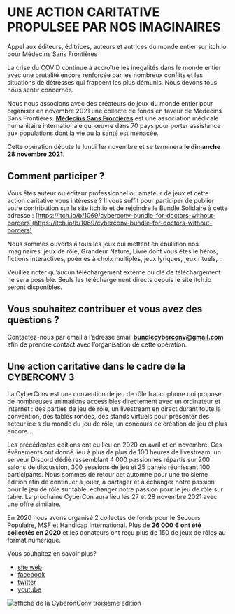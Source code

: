 # UNE ACTION CARITATIVE PROPULSEE PAR NOS IMAGINAIRES
Appel aux éditeurs, éditrices, auteurs et autrices du monde entier sur itch.io pour Médecins Sans Frontières

La crise du COVID continue à accroître les inégalités dans le monde entier avec une brutalité encore renforcée par les nombreux conflits et les situations de détresses qui frappent les plus démunis. Nous devons tous nous sentir concernés.

Nous nous associons avec des créateurs de jeux du monde entier pour organiser en novembre 2021 une collecte de fonds en faveur de Médecins Sans Frontières. **[Médecins Sans Frontières](https://www.msf.fr/)** est une association médicale humanitaire internationale qui œuvre dans 70 pays pour porter assistance aux populations dont la vie ou la santé est menacée. 

Cette opération débute le lundi 1er novembre et se terminera **le dimanche 28 novembre 2021**.

##  Comment participer ? 
Vous êtes auteur ou éditeur professionnel ou amateur de jeux et cette action caritative vous intéresse ?  Il vous suffit pour participer de publier votre contribution sur le site itch.io et de rejoindre le Bundle Solidaire à cette adresse : [https://itch.io/b/1069/cyberconv-bundle-for-doctors-without-borders](https://itch.io/b/1069/cyberconv-bundle-for-doctors-without-borders)

Nous sommes ouverts à tous les jeux qui mettent en ébullition nos imaginaires: jeux de rôle, Grandeur Nature, Livre dont vous êtes le héros, fictions interactives, poèmes à choix multiples, jeux lyriques, jeux rituels, .. 

Veuillez noter qu’aucun téléchargement externe ou clé de téléchargement ne sera possible. Seuls les téléchargement directs depuis le site itch.io seront disponibles.

## Vous souhaitez contribuer et vous avez des questions ?
Contactez-nous par email à l’adresse email **[bundlecyberconv@gmail.com](mailto:bundlecyberconv@gmail.com)** afin de prendre contact avec l’organisation de cette opération.

## Une action caritative dans le cadre de la CYBERCONV 3
La CyberConv est une convention de jeu de rôle francophone qui propose de nombreuses animations accessibles directement avec un ordinateur et internet : des parties de jeu de rôle, un livestream en direct durant toute la convention, des tables rondes, des stands virtuels pour présenter des acteur·ice·s du monde du jeu de rôle, un concours de création de jeu et plus encore…  

Les précédentes éditions ont eu lieu en 2020 en avril et en novembre. Ces événements ont donné lieu à plus de plus de 100 heures de livestream, un serveur Discord dédié rassemblant 4 000 passionnés répartis sur 200 salons de discussion, 300 sessions de jeu et 25 panels réunissant 100 participants.  Nous sommes de retour cet automne pour une troisième édition afin de continuer à jouer, à partager et à échanger notre passion pour le jeu de rôle sur table. échanger notre passion pour le jeu de rôle sur table. La prochaine CyberCon aura lieu les 27 et 28 novembre 2021 avec une offre similaire.  

En 2020 nous avons organisé 2 collectes de fonds pour le Secours Populaire, MSF et Handicap International. Plus de **26 000 € ont été collectés en 2020** et les donateurs ont reçu plus de 150 de jeux de rôles au format numérique.  


Vous souhaitez en savoir plus? 
- [site web](https://cyberconv.com)
- [facebook](https://www.facebook.com/cyberconv)
- [twitter](https://twitter.com/cyber_conv)
- [youtube](https://www.facebook.com/cyberconv/)


![affiche de la CyberonConv troisième édition](https://i.imgur.com/Jm4BZnK.jpeg)



